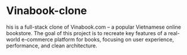 # Vinabook-clone
his is a full-stack clone of Vinabook.com – a popular Vietnamese online bookstore. The goal of this project is to recreate key features of a real-world e-commerce platform for books, focusing on user experience, performance, and clean architecture.
